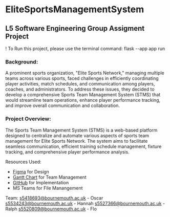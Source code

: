 # EliteSportsManagementSystem

## L5 Software Engineering Group Assigment Project

! To Run this project, please use the terminal command: flask --app app run

### Background:  

A prominent sports organization, "Elite Sports Network," managing multiple teams across various sports, faced challenges in efficiently coordinating player activities, match schedules, and communication among players, coaches, and administrators. To address these issues, they decided to develop a comprehensive Sports Team Management System (STMS) that would streamline team operations, enhance player performance tracking, and improve overall communication and collaboration. 

### Project Overview:  

The Sports Team Management System (STMS) is a web-based platform designed to centralize and automate various aspects of sports team management for Elite Sports Network. The system aims to facilitate seamless communication, efficient training schedule management, fixture tracking, and comprehensive player performance analysis. 

Resources Used:
  - [Figma](https://www.figma.com/) for Design
  - [Gantt Chart](https://www.onlinegantt.com/) for Team Management
  - [GitHub](https://www.github.com/) for Implementation
  - MS Teams for File Manangement

Team: 
s5418693@bournemouth.ac.uk - Oscar 
s5534243@bournemouth.ac.uk - Hannah
s5527366@bournemouth.ac.uk - Ralph
s5520809@bournemouth.ac.uk - Flo 
